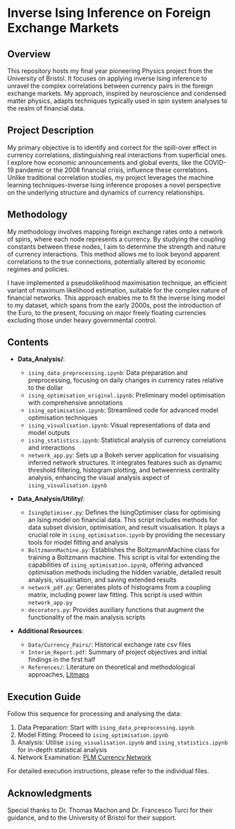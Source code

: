 # Inverse Ising Inference on Foreign Exchange Markets

## Overview
This repository hosts my final year pioneering Physics project from the University of Bristol. It focuses on applying inverse Ising inference to unravel the complex correlations between currency pairs in the foreign exchange markets. My approach, inspired by neuroscience and condensed matter physics, adapts techniques typically used in spin system analyses to the realm of financial data.

## Project Description
My primary objective is to identify and correct for the spill-over effect in currency correlations, distinguishing real interactions from superficial ones. I explore how economic announcements and global events, like the COVID-19 pandemic or the 2008 financial crisis, influence these correlations. Unlike traditional correlation studies, my project leverages the machine learning techniques-inverse Ising inference proposes a novel perspective on the underlying structure and dynamics of currency relationships.

## Methodology
My methodology involves mapping foreign exchange rates onto a network of spins, where each node represents a currency. By studying the coupling constants between these nodes, I aim to determine the strength and nature of currency interactions. This method allows me to look beyond apparent correlations to the true connections, potentially altered by economic regimes and policies.

I have implemented a pseudolikelihood maximisation technique, an efficient variant of maximum likelihood estimation, suitable for the complex nature of financial networks. This approach enables me to fit the inverse Ising model to my dataset, which spans from the early 2000s, post the introduction of the Euro, to the present, focusing on major freely floating currencies excluding those under heavy governmental control.

## Contents
- **Data_Analysis/**:
  - `ising_data_preprocessing.ipynb`: Data preparation and preprocessing, focusing on daily changes in currency rates relative to the dollar
  - `ising_optimisation_original.ipynb`: Preliminary model optimisation with comprehensive annotations
  - `ising_optimisation.ipynb`: Streamlined code for advanced model optimisation techniques
  - `ising_visualisation.ipynb`: Visual representations of data and model outputs
  - `ising_statistics.ipynb`: Statistical analysis of currency correlations and interactions
  - `network_app.py`: Sets up a Bokeh server application for visualising inferred network structures. It integrates features such as dynamic threshold filtering, histogram plotting, and betweenness centrality analysis, enhancing the visual analysis aspect of `ising_visualisation.ipynb`

- **Data_Analysis/Utility/**:
  - `IsingOptimiser.py`: Defines the IsingOptimiser class for optimising an Ising model on financial data. This script includes methods for data subset division, optimisation, and result visualisation. It plays a crucial role in `ising_optimisation.ipynb` by providing the necessary tools for model fitting and analysis
  - `BoltzmannMachine.py`: Establishes the BoltzmannMachine class for training a Boltzmann machine. This script is vital for extending the capabilities of `ising_optimisation.ipynb`, offering advanced optimisation methods including the hidden variable, detailed result analysis, visualisation, and saving extended results
  - `network_pdf.py`: Generates plots of histograms from a coupling matrix, including power law fitting. This script is used within `network_app.py`
  - `decorators.py`: Provides auxiliary functions that augment the functionality of the main analysis scripts

- **Additional Resources**:
  - `Data/Currency_Pairs/`: Historical exchange rate csv files
  - `Interim_Report.pdf`: Summary of project objectives and initial findings in the first half
  - `References/`: Literature on theoretical and methodological approaches, [Litmaps](https://app.litmaps.com/shared/4ff00cbb-1c76-432a-af00-e0c6af755c6f)

## Execution Guide
Follow this sequence for processing and analysing the data:
1. Data Preparation: Start with `ising_data_preprocessing.ipynb`
2. Model Fitting: Proceed to `ising_optimisation.ipynb`
3. Analysis: Utilise `ising_visualisation.ipynb` and `ising_statistics.ipynb` for in-depth statistical analysis
4. Network Examination: [PLM Currency Network](https://currency-network-ffd38c966f8f.autoidleapp.com)

For detailed execution instructions, please refer to the individual files.

## Acknowledgments
Special thanks to Dr. Thomas Machon and Dr. Francesco Turci for their guidance, and to the University of Bristol for their support.
